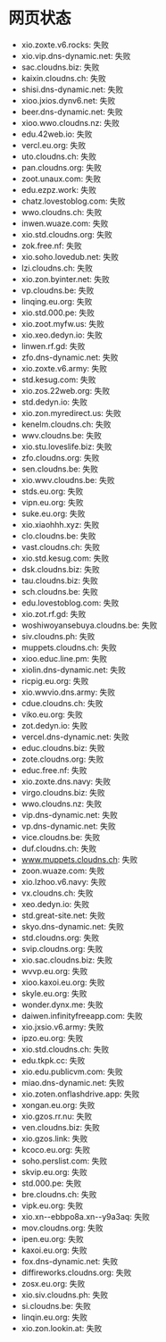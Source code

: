 # 网页状态
- xio.zoxte.v6.rocks: 失败
- xio.vip.dns-dynamic.net: 失败
- sac.cloudns.biz: 失败
- kaixin.cloudns.ch: 失败
- shisi.dns-dynamic.net: 失败
- xioo.jxios.dynv6.net: 失败
- beer.dns-dynamic.net: 失败
- xioo.wwo.cloudns.nz: 失败
- edu.42web.io: 失败
- vercl.eu.org: 失败
- uto.cloudns.ch: 失败
- pan.cloudns.org: 失败
- zoot.unaux.com: 失败
- edu.ezpz.work: 失败
- chatz.lovestoblog.com: 失败
- wwo.cloudns.ch: 失败
- inwen.wuaze.com: 失败
- xio.std.cloudns.org: 失败
- zok.free.nf: 失败
- xio.soho.lovedub.net: 失败
- lzi.cloudns.ch: 失败
- xio.zon.byinter.net: 失败
- vp.cloudns.be: 失败
- linqing.eu.org: 失败
- xio.std.000.pe: 失败
- xio.zoot.myfw.us: 失败
- xio.xeo.dedyn.io: 失败
- linwen.rf.gd: 失败
- zfo.dns-dynamic.net: 失败
- xio.zoxte.v6.army: 失败
- std.kesug.com: 失败
- xio.zos.22web.org: 失败
- std.dedyn.io: 失败
- xio.zon.myredirect.us: 失败
- kenelm.cloudns.ch: 失败
- wwv.cloudns.be: 失败
- xio.stu.loveslife.biz: 失败
- zfo.cloudns.org: 失败
- sen.cloudns.be: 失败
- xio.wwv.cloudns.be: 失败
- stds.eu.org: 失败
- vipn.eu.org: 失败
- suke.eu.org: 失败
- xio.xiaohhh.xyz: 失败
- clo.cloudns.be: 失败
- vast.cloudns.ch: 失败
- xio.std.kesug.com: 失败
- dsk.cloudns.biz: 失败
- tau.cloudns.biz: 失败
- sch.cloudns.be: 失败
- edu.lovestoblog.com: 失败
- xio.zot.rf.gd: 失败
- woshiwoyansebuya.cloudns.be: 失败
- siv.cloudns.ph: 失败
- muppets.cloudns.ch: 失败
- xioo.educ.line.pm: 失败
- xiolin.dns-dynamic.net: 失败
- ricpig.eu.org: 失败
- xio.wwvio.dns.army: 失败
- cdue.cloudns.ch: 失败
- viko.eu.org: 失败
- zot.dedyn.io: 失败
- vercel.dns-dynamic.net: 失败
- educ.cloudns.biz: 失败
- zote.cloudns.org: 失败
- educ.free.nf: 失败
- xio.zoxte.dns.navy: 失败
- virgo.cloudns.biz: 失败
- wwo.cloudns.nz: 失败
- vip.dns-dynamic.net: 失败
- vp.dns-dynamic.net: 失败
- vice.cloudns.be: 失败
- duf.cloudns.ch: 失败
- www.muppets.cloudns.ch: 失败
- zoon.wuaze.com: 失败
- xio.lzhoo.v6.navy: 失败
- vx.cloudns.ch: 失败
- xeo.dedyn.io: 失败
- std.great-site.net: 失败
- skyo.dns-dynamic.net: 失败
- std.cloudns.org: 失败
- svip.cloudns.org: 失败
- xio.sac.cloudns.biz: 失败
- wvvp.eu.org: 失败
- xioo.kaxoi.eu.org: 失败
- skyle.eu.org: 失败
- wonder.dynx.me: 失败
- daiwen.infinityfreeapp.com: 失败
- xio.jxsio.v6.army: 失败
- ipzo.eu.org: 失败
- xio.std.cloudns.ch: 失败
- edu.tkpk.cc: 失败
- xio.edu.publicvm.com: 失败
- miao.dns-dynamic.net: 失败
- xio.zoten.onflashdrive.app: 失败
- xongan.eu.org: 失败
- xio.gzos.rr.nu: 失败
- ven.cloudns.biz: 失败
- xio.gzos.link: 失败
- kcoco.eu.org: 失败
- soho.perslist.com: 失败
- skvip.eu.org: 失败
- std.000.pe: 失败
- bre.cloudns.ch: 失败
- vipk.eu.org: 失败
- xio.xn--ebbpo8a.xn--y9a3aq: 失败
- mov.cloudns.org: 失败
- ipen.eu.org: 失败
- kaxoi.eu.org: 失败
- fox.dns-dynamic.net: 失败
- diffireworks.cloudns.org: 失败
- zosx.eu.org: 失败
- xio.siv.cloudns.ph: 失败
- si.cloudns.be: 失败
- linqin.eu.org: 失败
- xio.zon.lookin.at: 失败
